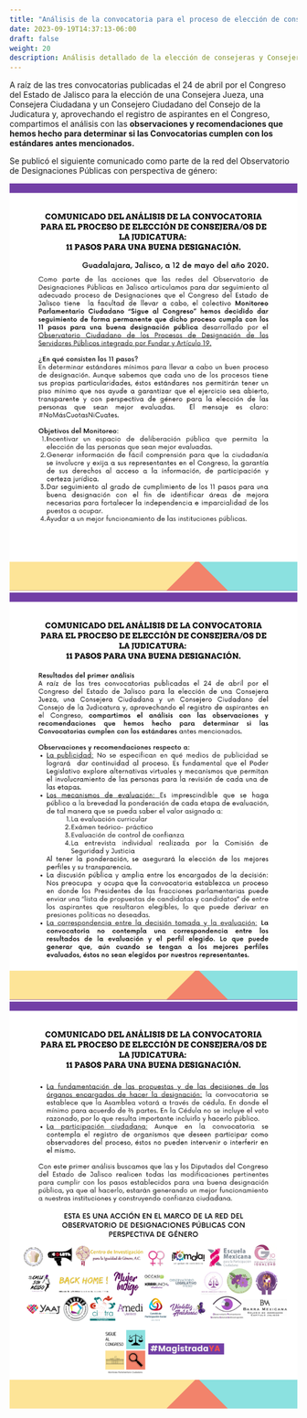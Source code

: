 ```yaml
---
title: "Análisis de la convocatoria para el proceso de elección de consejeras y Consejero de la Judicatura: 11 pasos para una buena designación"
date: 2023-09-19T14:37:13-06:00
draft: false
weight: 20
description: Análisis detallado de la elección de consejeras y Consejero de la Judicatura. Nuestros 11 pasos para una designación ejemplar
---
```


<!--more-->
A raíz de las tres convocatorias publicadas el 24 de abril por el Congreso del Estado de Jalisco para la elección de una Consejera Jueza, una Consejera Ciudadana y un Consejero Ciudadano del Consejo de la Judicatura y, aprovechando el registro de aspirantes en el Congreso, compartimos el análisis con las **observaciones y recomendaciones que hemos hecho para determinar si las Convocatorias cumplen con los estándares antes mencionados.**

Se publicó el siguiente comunicado como parte de la red del Observatorio de Designaciones Públicas con perspectiva de género:

![Comunicado del Análisis de la Convocatoria para el proceso de elección de consejeros de la judicatura](./comunicado-analisis-convocatoria-1.png)
![Comunicado del Análisis de la Convocatoria para el proceso de elección de consejeros de la judicatura](./comunicado-analisis-convocatoria-2.png)
![Comunicado del Análisis de la Convocatoria para el proceso de elección de consejeros de la judicatura](./comunicado-analisis-convocatoria-3.png)
